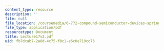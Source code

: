 ```yaml
---
content_type: resource
description: ''
file: null
file_location: /coursemedia/6-772-compound-semiconductor-devices-spring-2003/fb7dcab72a8d4c75f8c1e6c0e710cc73_Lecture17v2.pdf
file_type: application/pdf
resourcetype: Document
title: Lecture17v2.pdf
uid: fb7dcab7-2a8d-4c75-f8c1-e6c0e710cc73
---
```

